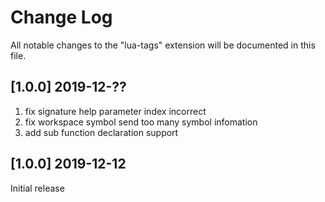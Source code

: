 # Change Log

All notable changes to the "lua-tags" extension will be documented in this file.

## [1.0.0] 2019-12-??
1. fix signature help parameter index incorrect
2. fix workspace symbol send too many symbol infomation
3. add sub function declaration support

## [1.0.0] 2019-12-12

Initial release